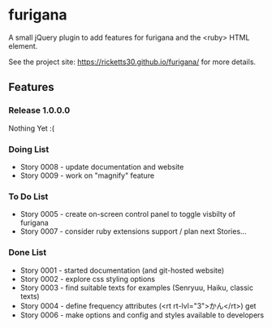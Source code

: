 # furigana

A small jQuery plugin to add features for furigana and the &lt;ruby&gt; HTML element.

See the project site: https://ricketts30.github.io/furigana/ for more details. 

## Features

### Release 1.0.0.0

Nothing Yet :(

### Doing List

* Story 0008 - update documentation and website 
* Story 0009 - work on "magnify" feature


### To Do List

* Story 0005 - create on-screen control panel to toggle visbilty of furigana
* Story 0007 - consider ruby extensions support / plan next Stories...

### Done List

* Story 0001 - started documentation (and git-hosted website)
* Story 0002 - explore css styling options
* Story 0003 - find suitable texts for examples (Senryuu, Haiku, classic texts)
* Story 0004 - define frequency attributes (&lt;rt rt-lvl="3"&gt;かん&lt;/rt&gt;) get  
* Story 0006 - make options and config and styles available to developers



